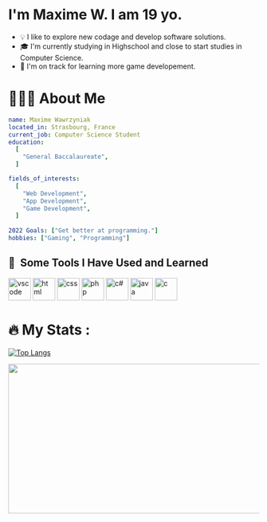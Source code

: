 



# I'm Maxime W. I am 19 yo. 

- 💡  I like to explore new codage and develop software solutions.
- 🎓  I'm currently studying in Highschool and close to start studies in Computer Science.
- 🌱  I'm on track for learning more game developement.

# 👨🏻‍💻 About Me

```yaml 
name: Maxime Wawrzyniak
located_in: Strasbourg, France
current_job: Computer Science Student
education:
  [
    "General Baccalaureate",
  ]

fields_of_interests:
  [
    "Web Development",
    "App Development",
    "Game Development",
  ]
  
2022 Goals: ["Get better at programming."]
hobbies: ["Gaming", "Programming"]

```

<h2> 🚀 &nbsp;Some Tools I Have Used and Learned</h2>
<p align="left">
<img src="https://cdn.jsdelivr.net/gh/devicons/devicon/icons/vscode/vscode-original.svg" alt="vscode" width="45" height="45"/>
<img src="https://cdn.jsdelivr.net/gh/devicons/devicon/icons/html5/html5-original.svg" alt="html" width="45" height="45"/>
<img src="https://cdn.jsdelivr.net/gh/devicons/devicon/icons/css3/css3-original.svg" alt="css" width="45" height="45"/>
<img src="https://cdn.jsdelivr.net/gh/devicons/devicon/icons/php/php-original.svg" alt="php" width="45" height="45"/>
<img src="https://cdn.jsdelivr.net/gh/devicons/devicon/icons/csharp/csharp-original.svg" alt="c#" width="45" height="45"/>
<img src="https://cdn.jsdelivr.net/gh/devicons/devicon/icons/java/java-original.svg" alt="java" width="45" height="45"/>
<img src="https://cdn.jsdelivr.net/gh/devicons/devicon/icons/c/c-original.svg" alt="c" width="45" height="45"/>
  
</p>

# :fire: My Stats :

[![Top Langs](https://github-readme-stats.vercel.app/api/top-langs/?username=MaxDevelo&layout=compact&theme=vision-friendly-dark)](https://github.com/anuraghazra/github-readme-stats)


<div align="center">
  <img src="https://media.giphy.com/media/dWesBcTLavkZuG35MI/giphy.gif" width="600" height="300"/>
</div>




 

